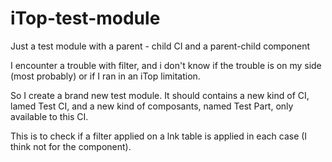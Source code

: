 # iTop-test-module
Just a test module with a parent - child CI and a parent-child component

I encounter a trouble with filter, and i don't know if the trouble is on my side (most probably) or if I ran in an iTop limitation.

So I create a brand new test module. It should contains a new kind of CI, lamed Test CI, and a new kind of composants, named Test Part, only available to this CI.

This is to check if a filter applied on a lnk table is applied in each case (I think not for the component).
